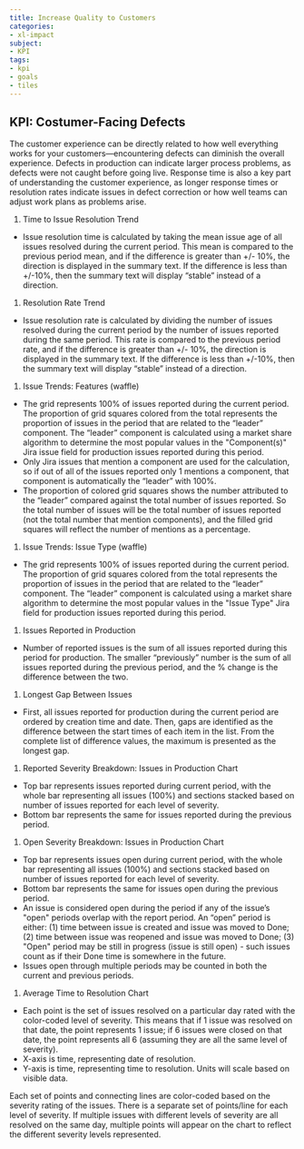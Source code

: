 ```yaml
---
title: Increase Quality to Customers
categories:
- xl-impact
subject:
- KPI
tags:
- kpi
- goals
- tiles
---
```


## KPI: Costumer-Facing Defects

The customer experience can be directly related to how well everything works for your customers—encountering defects can diminish the overall experience. Defects in production can indicate larger process problems, as defects were not caught before going live. Response time is also a key part of understanding the customer experience, as longer response times or resolution rates indicate issues in defect correction or how well teams can adjust work plans as problems arise.

1.	Time to Issue Resolution Trend
  *	Issue resolution time is calculated by taking the mean issue age of all issues resolved during the current period. This mean is compared to the previous period mean, and if the difference is greater than +/- 10%, the direction is displayed in the summary text. If the difference is less than +/-10%, then the summary text will display “stable” instead of a direction.

1.	Resolution Rate Trend
  *	Issue resolution rate is calculated by dividing the number of issues resolved during the current period by the number of issues reported during the same period. This rate is compared to the previous period rate, and if the difference is greater than +/- 10%, the direction is displayed in the summary text. If the difference is less than +/-10%, then the summary text will display “stable” instead of a direction.

1.	Issue Trends: Features (waffle)
  *	The grid represents 100% of issues reported during the current period. The proportion of grid squares colored from the total represents the proportion of issues in the period that are related to the “leader” component. The “leader” component is calculated using a market share algorithm to determine the most popular values in the "Component(s)" Jira issue field for production issues reported during this period.
  *	Only Jira issues that mention a component are used for the calculation, so if out of all of the issues reported only 1 mentions a component, that component is automatically the “leader” with 100%.
  *	The proportion of colored grid squares shows the number attributed to the “leader” compared against the total number of issues reported. So the total number of issues will be the total number of issues reported (not the total number that mention components), and the filled grid squares will reflect the number of mentions as a percentage.

1.	Issue Trends: Issue Type (waffle)
  *	The grid represents 100% of issues reported during the current period. The proportion of grid squares colored from the total represents the proportion of issues in the period that are related to the “leader” component. The “leader” component is calculated using a market share algorithm to determine the most popular values in the "Issue Type" Jira field for production issues reported during this period.

1.	Issues Reported in Production
  *	Number of reported issues is the sum of all issues reported during this period for production. The smaller “previously” number is the sum of all issues reported during the previous period, and the % change is the difference between the two.

1.	Longest Gap Between Issues
  *	First, all issues reported for production during the current period are ordered by creation time and date. Then, gaps are identified as the difference between the start times of each item in the list. From the complete list of difference values, the maximum is presented as the longest gap.

1.	Reported Severity Breakdown: Issues in Production Chart
  *	Top bar represents issues reported during current period, with the whole bar representing all issues (100%) and sections stacked based on number of issues reported for each level of severity.
  *	Bottom bar represents the same for issues reported during the previous period.

1.	Open Severity Breakdown: Issues in Production Chart
  *	Top bar represents issues open during current period, with the whole bar representing all issues (100%) and sections stacked based on number of issues reported for each level of severity.
  *	Bottom bar represents the same for issues open during the previous period.
  *	An issue is considered open during the period if any of the issue’s "open" periods overlap with the report period. An “open” period is either: (1) time between issue is created and issue was moved to Done; (2) time between issue was reopened and issue was moved to Done; (3) "Open" period may be still in progress (issue is still open) - such issues count as if their Done time is somewhere in the future.
  *	Issues open through multiple periods may be counted in both the current and previous periods.

1.	Average Time to Resolution Chart
  *	Each point is the set of issues resolved on a particular day rated with the color-coded level of severity. This means that if 1 issue was resolved on that date, the point represents 1 issue; if 6 issues were closed on that date, the point represents all 6 (assuming they are all the same level of severity).
  *	X-axis is time, representing date of resolution.
  *	Y-axis is time, representing time to resolution. Units will scale based on visible data.

  Each set of points and connecting lines are color-coded based on the severity rating of the issues. There is a separate set of points/line for each level of severity. If multiple issues with different levels of severity are all resolved on the same day, multiple points will appear on the chart to reflect the different severity levels represented.
